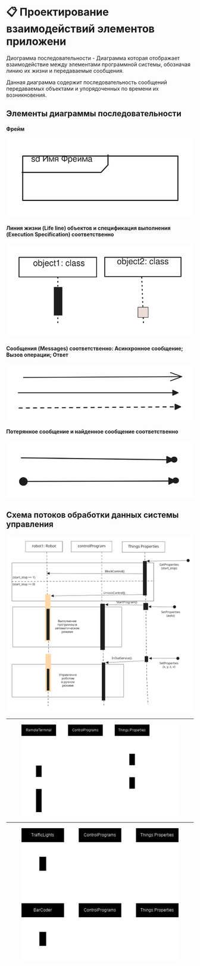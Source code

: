 # 📋 Проектирование взаимодействий элементов приложени

Диограмма последовательности - Диаграмма которая отображает взаимодействие между элементами программной системы, обозначая линию их жизни и передаваемые сообщения.

Данная диаграмма содержит последовательность сообщений передаваемых объектами и упорядоченных по времени их возникновения.

## Элементы диаграммы последовательности

#### Фрейм

<img src=".gitbook/assets/file.excalidraw (4).svg" alt="" class="gitbook-drawing">

#### Линия жизни (Life line) объектов и спецификация выполнения (Execution Specification) соответственно

<img src=".gitbook/assets/file.excalidraw (3).svg" alt="" class="gitbook-drawing">

#### Сообщения (Messages) соответственно: Асинхронное сообщение; Вызов операции; Ответ

<img src=".gitbook/assets/file.excalidraw (5).svg" alt="" class="gitbook-drawing">

#### Потерянное сообщение и найденное сообщение соответственно

<img src=".gitbook/assets/file.excalidraw (6).svg" alt="" class="gitbook-drawing">

## Схема потоков обработки данных системы управления

<img src=".gitbook/assets/file.excalidraw (7).svg" alt="" class="gitbook-drawing">

***

<figure><img src=".gitbook/assets/Untitled Diagram.drawio.png" alt=""><figcaption></figcaption></figure>

***

<figure><img src=".gitbook/assets/Untitled Diagram.drawio (2).png" alt=""><figcaption></figcaption></figure>
